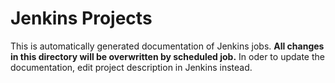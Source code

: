 
# Jenkins Projects

This is automatically generated documentation of Jenkins jobs. **All changes in this directory will be overwritten 
by scheduled job.** In oder to update the documentation, edit project description in Jenkins instead.

